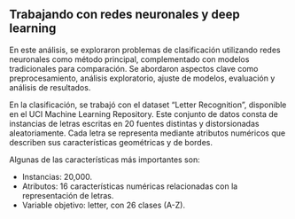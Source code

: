 ## Trabajando con redes neuronales y deep learning

En este análisis, se exploraron problemas de clasificación utilizando redes neuronales como método principal, complementado con modelos tradicionales para comparación. Se abordaron aspectos clave como preprocesamiento, análisis exploratorio, ajuste de modelos, evaluación y análisis de resultados.

En la clasificación, se trabajó con el dataset “Letter Recognition”, disponible en el UCI Machine Learning Repository. Este conjunto de datos consta de instancias de letras escritas en 20 fuentes distintas y distorsionadas aleatoriamente. Cada letra se representa mediante atributos numéricos que describen sus características geométricas y de bordes. 

Algunas de las características más importantes son:
-	Instancias: 20,000.
-	Atributos: 16 características numéricas relacionadas con la representación de letras.
-	Variable objetivo: letter, con 26 clases (A-Z).
